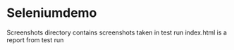 ﻿# Seleniumdemo




Screenshots directory contains screenshots taken in test run
index.html is a report from test run
